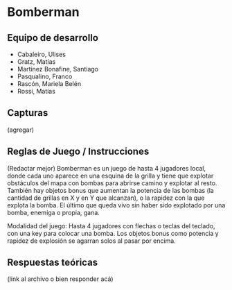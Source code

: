 # Bomberman

## Equipo de desarrollo

- Cabaleiro, Ulises
- Gratz, Matías
- Martínez Bonafine, Santiago
- Pasqualino, Franco
- Rascón, Mariela Belén
- Rossi, Matías

## Capturas

(agregar)

## Reglas de Juego / Instrucciones

(Redactar mejor)
Bomberman es un juego de hasta 4 jugadores local, donde cada uno aparece en una esquina de la grilla y tiene que explotar obstáculos del mapa con bombas para abrirse camino y explotar al resto. También hay objetos bonus que aumentan la potencia de las bombas (la cantidad de grillas en X y en Y que alcanzan), o la rapidez con la que explota la bomba. El último que queda vivo sin haber sido explotado por una bomba, enemiga o propia, gana.

Modalidad del juego: Hasta 4 jugadores con flechas o teclas del teclado, con una key para colocar una bomba. Los objetos bonus como potencia y rapidez de explosión se agarran solos al pasar por encima.


## Respuestas teóricas

(link al archivo o bien responder acá)
